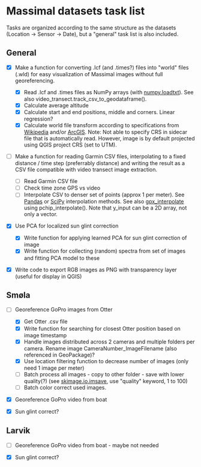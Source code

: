 # Massimal datasets task list
Tasks are organized according to the same structure as the datasets (Location -> Sensor -> Date), but a "general" task list is also included. 

## General
- [x] Make a function for converting .lcf (and .times?) files into "world" files (.wld) for easy visualization of Massimal images without full georeferencing.
    - [x] Read .lcf and .times files as NumPy arrays (with [numpy.loadtxt](https://numpy.org/doc/stable/reference/generated/numpy.loadtxt.html#numpy.loadtxt)). See also video_transect.track_csv_to_geodataframe().
    - [x] Calculate average altitude
    - [x] Calculate start and end positions, middle and corners. Linear regression?
    - [x] Calculate world file transform according to specifications from [Wikipedia](https://en.wikipedia.org/wiki/World_file) and/or [ArcGIS](https://pro.arcgis.com/en/pro-app/3.1/help/data/imagery/world-files-for-raster-datasets.htm). Note: Not able to specify CRS in sidecar file that is automatically read. However, image is by default projected using QGIS project CRS (set to UTM). 
- [ ] Make a function for reading Garmin CSV files, interpolating to a fixed distance / time step (preferrably distance) and writing the result as a CSV file compatible with video transect image extraction. 
    - [ ] Read Garmin CSV file
    - [ ] Check time zone GPS vs video
    - [ ] Interpolate CSV to denser set of points (approx 1 per meter). See [Pandas](https://pandas.pydata.org/docs/reference/api/pandas.DataFrame.interpolate.html) or [SciPy](https://docs.scipy.org/doc/scipy/reference/interpolate.html) interpolation methods. See also [gpx_interpolate](https://github.com/remisalmon/gpx-interpolate/blob/master/gpx_interpolate.py) using pchip_interpolate(). Note that y_input can be a 2D array, not only a vector.
- [x] Use PCA for localized sun glint correction
    - [x] Write function for applying learned PCA for sun glint correction of image
    - [x] Write function for collecting (random) spectra from set of images and fitting PCA model to these
- [x] Write code to export RGB images as PNG with transparency layer (useful for display in QGIS)
    


## Smøla
- [ ] Georeference GoPro images from Otter
    - [x] Get Otter .csv file
    - [x] Write function for searching for closest Otter position based on image timestamp
    - [x] Handle images distributed across 2 cameras and multiple folders per camera. Rename image CameraNumber\_ImageFilename (also referenced in GeoPackage)?
    - [x] Use location filtering function to decrease number of images (only need 1 image per meter)
    - [ ] Batch process all images - copy to other folder - save with lower quality(?) (see [skimage.io.imsave](https://scikit-image.org/docs/stable/api/skimage.io.html#skimage.io.imsave), use "quality" keyword, 1 to 100)
    - [ ] Batch color correct used images. 
- [x] Georeference GoPro video from boat
- [x] Sun glint correct?


## Larvik
- [ ] Georeference GoPro video from boat - maybe not needed
- [x] Sun glint correct?
 
